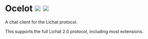 Ocelot <a href="https://github.com/Shirakumo/Ocelot/releases/latest"><img src="https://img.shields.io/github/release/shirakumo/ocelot.svg?logo=github" alt="GitHub" height="20"/></a> <a href="https://f-droid.org/packages/org.shirakumo.ocelot/" target="_blank"><img src="https://img.shields.io/f-droid/v/org.shirakumo.ocelot.svg?logo=F-Droid" alt="Get it on F-Droid" height="20"/></a>
======

A chat client for the Lichat protocol.

This supports the full Lichat 2.0 protocol, including most extensions.
